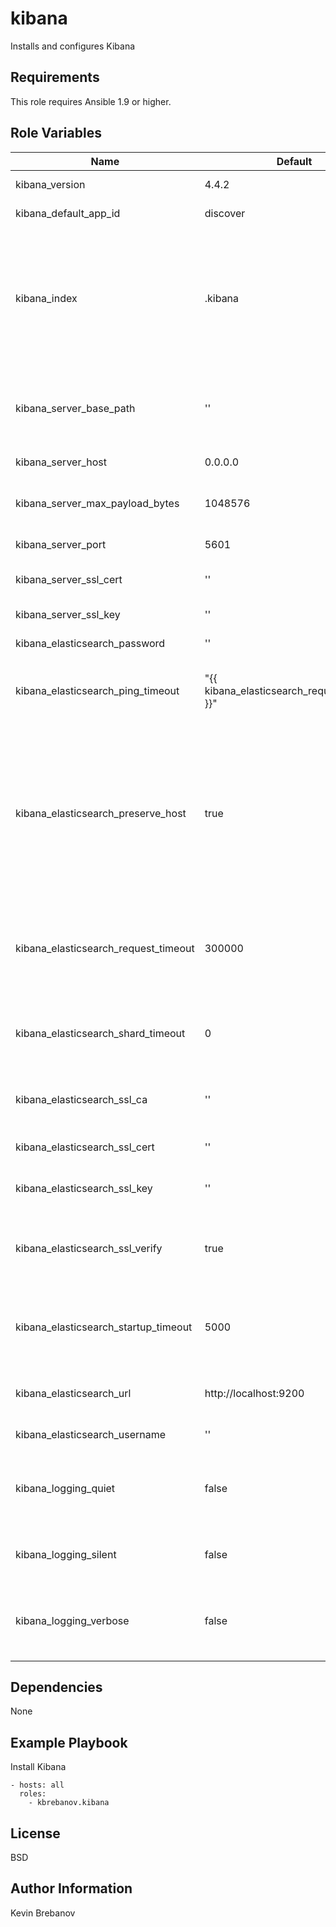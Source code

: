 kibana
======

Installs and configures Kibana

Requirements
------------

This role requires Ansible 1.9 or higher.

Role Variables
--------------

| Name                                 | Default                                                          | Description                                                                                                                                                                                                                  |
|--------------------------------------|------------------------------------------------------------------|------------------------------------------------------------------------------------------------------------------------------------------------------------------------------------------------------------------------------|
| kibana_version                       | 4.4.2                                                            | Version of Kibana to install                                                                                                                                                                                                 |
| kibana_default_app_id                | discover                                                         | The default application to load.                                                                                                                                                                                             |
| kibana_index                         | .kibana                                                          | Kibana uses an index in Elasticsearch to store saved searches, visualizations and dashboards. Kibana creates a new index if the index doesn’t already exist.                                                                 |
| kibana_server_base_path              | ''                                                               | Specify a path to mount Kibana at if you are running behind a proxy. This setting cannot end in a slash.                                                                                                                     |
| kibana_server_host                   | 0.0.0.0                                                          | Kibana backend server address                                                                                                                                                                                                |
| kibana_server_max_payload_bytes      | 1048576                                                          | The maximum payload size in bytes for incoming server requests.                                                                                                                                                              |
| kibana_server_port                   | 5601                                                             | Kibana backend server port                                                                                                                                                                                                   |
| kibana_server_ssl_cert               | ''                                                               | Path to the PEM-format SSL certificate file                                                                                                                                                                                  |
| kibana_server_ssl_key                | ''                                                               | Path to the PEM-format SSL key file                                                                                                                                                                                          |
| kibana_elasticsearch_password        | ''                                                               | Elasticsearch basic auth password                                                                                                                                                                                            |
| kibana_elasticsearch_ping_timeout    | "{{ kibana_elasticsearch_request_timeout }}"                     | Time in milliseconds to wait for Elasticsearch to respond to pings                                                                                                                                                           |
| kibana_elasticsearch_preserve_host   | true                                                             | When this setting’s value is true Kibana uses the hostname specified in the kibana_server_host setting. When the value of this setting is false, Kibana uses the hostname of the host that connects to this Kibana instance. |
| kibana_elasticsearch_request_timeout | 300000                                                           | Time in milliseconds to wait for responses from the back end or Elasticsearch. This must be a positive integer.                                                                                                              |
| kibana_elasticsearch_shard_timeout   | 0                                                                | Time in milliseconds for Elasticsearch to wait for responses from shards. Set to 0 to disable                                                                                                                                |
| kibana_elasticsearch_ssl_ca          | ''                                                               | Path to the PEM-format SSL client certificate authority file                                                                                                                                                                 |
| kibana_elasticsearch_ssl_cert        | ''                                                               | Path to the PEM-format SSL client certificate file                                                                                                                                                                           |
| kibana_elasticsearch_ssl_key         | ''                                                               | Path to the PEM-format SSL client key file                                                                                                                                                                                   |
| kibana_elasticsearch_ssl_verify      | true                                                             | To disregard the validity of SSL certificates, change this setting’s value to false.                                                                                                                                         |
| kibana_elasticsearch_startup_timeout | 5000                                                             | Time in milliseconds to wait for Elasticsearch at Kibana startup before retrying                                                                                                                                             |
| kibana_elasticsearch_url             | http://localhost:9200                                            | The URL of the Elasticsearch instance to use for all your queries.                                                                                                                                                           |
| kibana_elasticsearch_username        | ''                                                               | Elasticsearch basic auth username                                                                                                                                                                                            |
| kibana_logging_quiet                 | false                                                            | Set the value of this setting to true to suppress all logging output other than error messages.                                                                                                                              |
| kibana_logging_silent                | false                                                            | Set the value of this setting to true to suppress all logging output.                                                                                                                                                        |
| kibana_logging_verbose               | false                                                            | Set the value of this setting to true to log all events, including system usage information and all requests.                                                                                                                |

Dependencies
------------

None

Example Playbook
----------------

Install Kibana
```
- hosts: all
  roles:
    - kbrebanov.kibana
```

License
-------

BSD

Author Information
------------------

Kevin Brebanov

